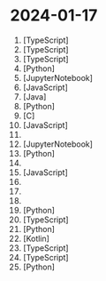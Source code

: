 # 2024-01-17

1. [](https://github.comundefined "人人都能用英语") [TypeScript]
2. [](https://github.comundefined "Personal finance and wealth management app") [TypeScript]
3. [](https://github.comundefined "Enhanced ChatGPT Clone: Features OpenAI, GPT-4 Vision, Bing, Anthropic, OpenRouter, Google Gemini, AI model switching, message search, langchain, DALL-E-3, ChatGPT Plugins, OpenAI Functions, Secure Multi-User System, Presets, completely open-source for self-hosting. More features in development") [TypeScript]
4. [](https://github.comundefined "") [Python]
5. [](https://github.comundefined "Free Data Engineering course!") [JupyterNotebook]
6. [](https://github.comundefined "</> htmx - high power tools for HTML") [JavaScript]
7. [](https://github.comundefined "《Hello 算法》：动画图解、一键运行的数据结构与算法教程，支持 Java, C++, Python, Go, JS, TS, C#, Swift, Rust, Dart, Zig 等语言。") [Java]
8. [](https://github.comundefined "Accurate line-level text detection and recognition (OCR) in any language") [Python]
9. [](https://github.comundefined "A native, user-mode, multi-process, graphical debugger.") [C]
10. [](https://github.comundefined "An Open Source YouTube app for privacy") [JavaScript]
11. [](https://github.comundefined "Learn how to design systems at scale and prepare for system design interviews") 
12. [](https://github.comundefined "Enable Next-Gen Large Language Model Applications. Join our Discord: https://discord.gg/pAbnFJrkgZ") [JupyterNotebook]
13. [](https://github.comundefined "Learn how to design large-scale systems. Prep for the system design interview. Includes Anki flashcards.") [Python]
14. [](https://github.comundefined "") 
15. [](https://github.comundefined "⭐️ Companies that don't have a broken hiring process") [JavaScript]
16. [](https://github.comundefined "leaked prompts of GPTs") 
17. [](https://github.comundefined "📚 免费的计算机编程类中文书籍，欢迎投稿") 
18. [](https://github.comundefined "") 
19. [](https://github.comundefined "Operating LLMs in production") [Python]
20. [](https://github.comundefined "A reactive notebook for Python — run reproducible experiments, execute as a script, deploy as an app, and version with git.") [TypeScript]
21. [](https://github.comundefined "A curated list of awesome Python frameworks, libraries, software and resources") [Python]
22. [](https://github.comundefined "Free and open source manga reader for Android.") [Kotlin]
23. [](https://github.comundefined "Print-friendly, minimalist CV page") [TypeScript]
24. [](https://github.comundefined "A Blazing Fast AI Gateway. Route to 100+ LLMs with 1 fast & friendly API.") [TypeScript]
25. [](https://github.comundefined "Bisheng is an open LLM devops platform for next generation AI applications.") [Python]
